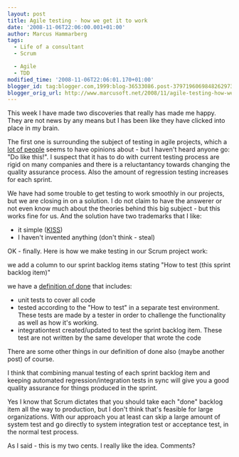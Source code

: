 ```yaml
---
layout: post
title: Agile testing - how we get it to work
date: '2008-11-06T22:06:00.001+01:00'
author: Marcus Hammarberg
tags:
  - Life of a consultant
  - Scrum

  - Agile
  - TDD
modified_time: '2008-11-06T22:06:01.170+01:00'
blogger_id: tag:blogger.com,1999:blog-36533086.post-3797196069848262973
blogger_orig_url: http://www.marcusoft.net/2008/11/agile-testing-how-we-get-it-to-work.html
---
```



This week I have made two discoveries that really has made me happy.
They are not news by any means but I has been like they have clicked
into place in my brain.

The first one is surrounding the subject of testing in agile projects,
which a [lot of
people](http://www.google.se/search?hl=sv&q=testing+in+agile+projects&btnG=Sök&meta=)
seems to have opinions about - but I haven't heard anyone go: "Do like
this!". I suspect that it has to do with current testing process are
rigid on many companies and there is a reluctantancy towards changing
the quality assurance process. Also the amount of regression testing
increases for each sprint.

We have had some trouble to get testing to work smoothly in our
projects, but we are closing in on a solution. I do not claim to have
the answerer or not even know much about the theories behind this big
subject - but this works fine for us. And the solution have two
trademarks that I like:

-   it simple ([KISS](http://en.wikipedia.org/wiki/KISS_principle))
-   I haven't invented anything (don't think - steal)

OK - finally. Here is how we make testing in our Scrum project work:

we add a column to our sprint backlog items stating "How to test (this
sprint backlog item)"

we have a [definition of
done](http://www.scrumalliance.org/articles/37-are-we-there-yet) that
includes:

-   unit tests to cover all code
-   tested according to the "How to test" in a separate test
    environment. These tests are made by a tester in order to challenge
    the functionality as well as how it's working.
-   integrationtest created/updated to test the sprint backlog item.
    These test are not written by the same developer that wrote the code

There are some other things in our definition of done also (maybe
another post) of course.

I think that combining manual testing of each sprint backlog item and
keeping automated regression/integration tests in sync will give you a
good quality assurance for things produced in the sprint.

Yes I know that Scrum dictates that you should take each "done" backlog
item all the way to production, but I don't think that's feasible for
large organizations. With our approach you at least can skip a large
amount of system test and go directly to system integration test or
acceptance test, in the normal test process.

As I said - this is my two cents. I really like the idea. Comments?
